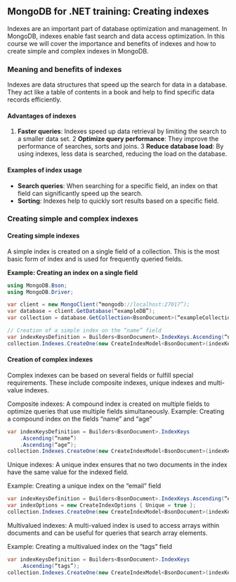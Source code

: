
## MongoDB for .NET training: Creating indexes

Indexes are an important part of database optimization and management. In MongoDB, indexes enable fast search and data access optimization. In this course we will cover the importance and benefits of indexes and how to create simple and complex indexes in MongoDB.

### Meaning and benefits of indexes

Indexes are data structures that speed up the search for data in a database. They act like a table of contents in a book and help to find specific data records efficiently.

#### Advantages of indexes

1. **Faster queries**: Indexes speed up data retrieval by limiting the search to a smaller data set.
2 **Optimize query performance**: They improve the performance of searches, sorts and joins.
3 **Reduce database load**: By using indexes, less data is searched, reducing the load on the database.

#### Examples of index usage

- **Search queries**: When searching for a specific field, an index on that field can significantly speed up the search.
- **Sorting**: Indexes help to quickly sort results based on a specific field.

### Creating simple and complex indexes

#### Creating simple indexes

A simple index is created on a single field of a collection. This is the most basic form of index and is used for frequently queried fields.

**Example: Creating an index on a single field**

```csharp
using MongoDB.Bson;
using MongoDB.Driver;

var client = new MongoClient(“mongodb://localhost:27017”);
var database = client.GetDatabase(“exampleDB”);
var collection = database.GetCollection<BsonDocument>(“exampleCollection”);

// Creation of a simple index on the “name” field
var indexKeysDefinition = Builders<BsonDocument>.IndexKeys.Ascending(“name”);
collection.Indexes.CreateOne(new CreateIndexModel<BsonDocument>(indexKeysDefinition));
```

#### Creation of complex indexes
Complex indexes can be based on several fields or fulfill special requirements. These include composite indexes, unique indexes and multi-value indexes.

Composite indexes: A compound index is created on multiple fields to optimize queries that use multiple fields simultaneously.
Example: Creating a compound index on the fields “name” and “age”

```csharp
var indexKeysDefinition = Builders<BsonDocument>.IndexKeys
    .Ascending(“name”)
    .Ascending(“age”);
collection.Indexes.CreateOne(new CreateIndexModel<BsonDocument>(indexKeysDefinition));
```

Unique indexes: A unique index ensures that no two documents in the index have the same value for the indexed field.

Example: Creating a unique index on the “email” field

```csharp
var indexKeysDefinition = Builders<BsonDocument>.IndexKeys.Ascending(“email”);
var indexOptions = new CreateIndexOptions { Unique = true };
collection.Indexes.CreateOne(new CreateIndexModel<BsonDocument>(indexKeysDefinition, indexOptions));

```

Multivalued indexes: A multi-valued index is used to access arrays within documents and can be useful for queries that search array elements.

Example: Creating a multivalued index on the “tags” field

```csharp
var indexKeysDefinition = Builders<BsonDocument>.IndexKeys
    .Ascending(“tags”);
collection.Indexes.CreateOne(new CreateIndexModel<BsonDocument>(indexKeysDefinition));

```

